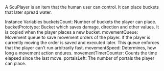 A ScuPlayer is an item that the human user can control. It can place buckets that later spread water. 

Instance Variables
	bucketsCount:		Number of buckets the player can place.		
	bucketPrototype:		Bucket which saves damage, direction and other values. It is copied when the player places a new bucket.
	movementQueue:		Movement queue to save movement orders of the player. If the player is currently moving the order is saved and executed later. This queue enforces that the player can't run arbitrarily fast.
	movementSpeed:		Determines, how long a movement action endures.
	movementTimerCounter:		Counts the time elapsed since the last move.
	portalsLeft:		The number of portals the player can place.

